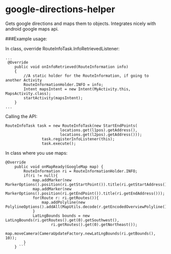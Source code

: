 # google-directions-helper
Gets google directions and maps them to objects. Integrates nicely with android google maps api.

###Example usage:

In class, override RouteInfoTask.InfoRetrievedListener:
```
...
 @Override
    public void onInfoRetrieved(RouteInformation info)
    {
		//A static holder for the RouteInformation, if going to another Activity
        RouteInformationHolder.INFO = info;
        Intent mapsIntent = new Intent(MyActivity.this, MapsActivity.class);
        startActivity(mapsIntent);
    }
... 

```
Calling the API:

```
RouteInfoTask task = new RouteInfoTask(new StartEndPoints(
                        locations.get(l1pos).getAddress(),
                        locations.get(l2pos).getAddress()));
				task.registerInfoListener(this);
				task.execute();
 ```

In class where you use maps:
```
@Override
    public void onMapReady(GoogleMap map) {
        RouteInformation ri = RouteInformationHolder.INFO;
        if(ri != null){
            map.addMarker(new MarkerOptions().position(ri.getStartPoint()).title(ri.getStartAddress()));
            map.addMarker(new MarkerOptions().position(ri.getEndPoint()).title(ri.getEndAddress()));
            for(Route r: ri.getRoutes()){
                map.addPolyline(new PolylineOptions().addAll(MapUtils.decode(r.getEncodedOverviewPolyline())));
            }
            LatLngBounds bounds = new LatLngBounds(ri.getRoutes().get(0).getSouthwest(),
                    ri.getRoutes().get(0).getNortheast());
            map.moveCamera(CameraUpdateFactory.newLatLngBounds(ri.getBounds(), 10));
        }
    } ```